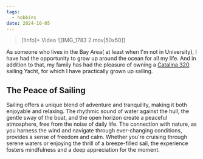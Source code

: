 ```yaml
---
tags:
  - hobbies
date: 2024-10-05
---
```


> [!Info]+ Video
> ![[IMG_1783 2.mov|50x50]]

As someone who lives in the Bay Area( at least when I'm not in University), I have had the opportunity to grow up around the ocean for all my life. And in addition to that, my family has had the pleasure of owning a [Catalina 320](https://en.wikipedia.org/wiki/Catalina_320) sailing Yacht, for which I have practically grown up sailing.
## The Peace of Sailing

Sailing offers a unique blend of adventure and tranquility, making it both enjoyable and relaxing. The rhythmic sound of water against the hull, the gentle sway of the boat, and the open horizon create a peaceful atmosphere, free from the noise of daily life. The connection with nature, as you harness the wind and navigate through ever-changing conditions, provides a sense of freedom and calm. Whether you're cruising through serene waters or enjoying the thrill of a breeze-filled sail, the experience fosters mindfulness and a deep appreciation for the moment.

